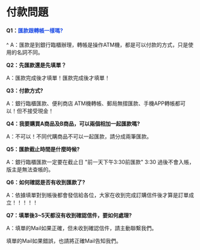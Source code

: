 <link rel="stylesheet" href="lightup.css">

# 付款問題

#### Q1：<font color="#1b4be6">匯款跟轉帳一樣嗎?</font>

^ A：匯款是到銀行臨櫃辦理，轉帳是操作ATM機，都是可以付款的方式，只是使用的名詞不同。 

**Q2：先匯款還是先填單？**

A：匯款完成後才填單！匯款完成後才填單！

**Q3：付款方式?**

A：銀行臨櫃匯款、便利商店 ATM機轉帳、郵局無摺匯款、手機APP轉帳都可以！但不接受現金！

**Q4：我要購買A商品及B商品，可以兩個相加一起匯款嗎?**

A：不可以！不同代購商品不可以一起匯款，請分成兩筆匯款。

**Q5：匯款截止時間是什麼時候?**

A：銀行臨櫃匯款一定要在截止日 "前一天下午3:30前匯款" 3:30 過後不會入帳，版主是無法查帳的。

**Q6：如何確認是否有收到匯款了?**

A：依據填單對到帳後都會發信給各位，大家在收到完成訂購信件後才算是訂單成立！！！！！

**Q7：填單後3~5天都沒有收到確認信件，要如何處理?**

A：填單的Mail如果正確，但未收到確認信件，請主動聯繫我們。

填單的Mail如果錯誤，也請將正確Mail告知我們。

